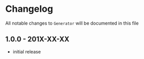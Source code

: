 # Changelog

All notable changes to `Generator` will be documented in this file

## 1.0.0 - 201X-XX-XX

- initial release
